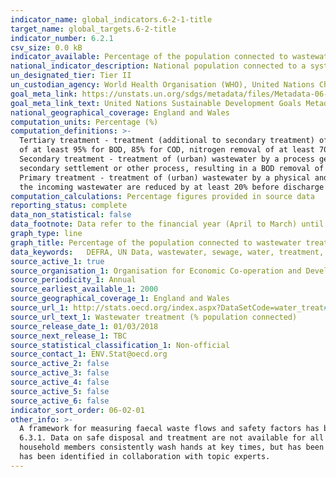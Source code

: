 ```yaml
---
indicator_name: global_indicators.6-2-1-title
target_name: global_targets.6-2-title
indicator_number: 6.2.1
csv_size: 0.0 kB
indicator_available: Percentage of the population connected to wastewater treatment
national_indicator_description: National population connected to a systems of conduits which collects and conducts urban wastewater. Collecting systems are often operated by public authorities or semi-public associations.
un_designated_tier: Tier II
un_custodian_agency: World Health Organisation (WHO), United Nations Children's Fund (UNICEFF)
goal_meta_link: https://unstats.un.org/sdgs/metadata/files/Metadata-06-02-01.pdf
goal_meta_link_text: United Nations Sustainable Development Goals Metadata (PDF 271 KB)
national_geographical_coverage: England and Wales
computation_units: Percentage (%)
computation_definitions: >-
  Tertiary treatment - treatment (additional to secondary treatment) of nitrogen and/or phosphorus and/or any other pollutant affecting the quality or a specific use of water (microbiological pollution, colour etc.). The different possible treatment efficiencies (organic pollution removal
  of at least 95% for BOD, 85% for COD, nitrogen removal of at least 70%, phosphorus removal of at least 80%, and microbiological removal) cannot be added and are exclusive.
  Secondary treatment - treatment of (urban) wastewater by a process generally involving biological treatment with a
  secondary settlement or other process, resulting in a BOD removal of at least 70% and a COD removal of at least 75%.
  Primary treatment - treatment of (urban) wastewater by a physical and/or chemical process involving settlement of suspended solids, or other process in which the BOD5 of
  the incoming wastewater are reduced by at least 20% before discharge and the total suspended solids of the incoming wastewater are reduced by at least 50%.
computation_calculations: Percentage figures provided in source data
reporting_status: complete
data_non_statistical: false
data_footnote: Data refer to the financial year (April to March) until 2000. Independent treatment in 2012 is estimated by assuming that there are 2 persons per property.
graph_type: line
graph_title: Percentage of the population connected to wastewater treatment
data_keywords:   DEFRA, UN Data, wastewater, sewage, water, treatment, environment
source_active_1: true
source_organisation_1: Organisation for Economic Co-operation and Development (OECD)
source_periodicity_1: Annual
source_earliest_available_1: 2000
source_geographical_coverage_1: England and Wales
source_url_1: http://stats.oecd.org/index.aspx?DataSetCode=water_treat#
source_url_text_1: Wastewater treatment (% population connected)
source_release_date_1: 01/03/2018
source_next_release_1: TBC
source_statistical_classification_1: Non-official
source_contact_1: ENV.Stat@oecd.org
source_active_2: false
source_active_3: false
source_active_4: false
source_active_5: false
source_active_6: false
indicator_sort_order: 06-02-01
other_info: >-
  A framework for measuring faecal waste flows and safety factors has been developed and piloted in 12 countries (World Bank Water and Sanitation Program, 2014), and is being adopted and scaled up within the sanitation sector. This framework has served as the basis for indicators 6.2.1 and
  6.3.1. Data on safe disposal and treatment are not available for all countries. However, sufficient data were available to make global and regional estimates of safely managed sanitation services in 2017. Presence of a handwashing station with soap and water does not guarantee that
  household members consistently wash hands at key times, but has been accepted as the most suitable proxy. Data were available for 70 countries in 2017. At present, UK data does not account for homeless rough sleepers. Data follows the UN specification for this indicator. This indicator
  has been identified in collaboration with topic experts.
---
```

